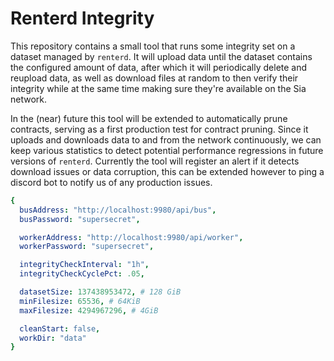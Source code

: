# Renterd Integrity

This repository contains a small tool that runs some integrity set on a dataset managed by `renterd`. It will upload data until the dataset contains the configured amount of data, after which it will periodically delete and reupload data, as well as download files at random to then verify their integrity while at the same time making sure they're available on the Sia network.

In the (near) future this tool will be extended to automatically prune contracts, serving as a first production test for contract pruning. Since it uploads and downloads data to and from the network continuously, we can keep various statistics to detect potential performance regressions in future versions of `renterd`. Currently the tool will register an alert if it detects download issues or data corruption, this can be extended however to ping a discord bot to notify us of any production issues.

```yaml
{
  busAddress: "http://localhost:9980/api/bus",
  busPassword: "supersecret",

  workerAddress: "http://localhost:9980/api/worker",
  workerPassword: "supersecret",

  integrityCheckInterval: "1h",
  integrityCheckCyclePct: .05,

  datasetSize: 137438953472, # 128 GiB
  minFilesize: 65536, # 64KiB
  maxFilesize: 4294967296, # 4GiB

  cleanStart: false,
  workDir: "data"
}
```
